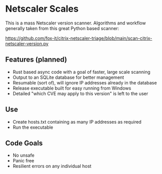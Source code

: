 # Netscaler Scales

This is a mass Netscaler version scanner. Algorithms and workflow generally taken from this great Python based scanner:

https://github.com/fox-it/citrix-netscaler-triage/blob/main/scan-citrix-netscaler-version.py


## Features (planned)

- Rust based async code with a goal of faster, large scale scanning
- Output to an SQLite database for better management
- Resumable (sort of), will ignore IP addresses already in the database
- Release executable built for easy running from Windows
- Detailed "which CVE may apply to this version" is left to the user

## Use

- Create hosts.txt containing as many IP addresses as required
- Run the executable

## Code Goals

- No unsafe
- Panic free
- Resilient errors on any individual host